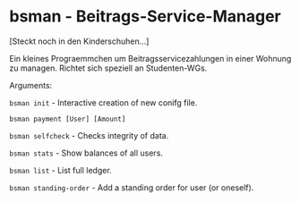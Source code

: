 # bsman - Beitrags-Service-Manager

[Steckt noch in den Kinderschuhen...]

Ein kleines Prograemmchen um Beitragsservicezahlungen in einer Wohnung zu 
managen. Richtet sich speziell an Studenten-WGs.

Arguments:

`bsman init` - Interactive creation of new conifg file.

`bsman payment [User] [Amount] `

`bsman selfcheck` - Checks integrity of data.

`bsman stats` - Show balances of all users.

`bsman list` - List full ledger.

`bsman standing-order` - Add a standing order for user (or oneself).

